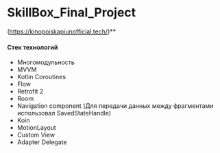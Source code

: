 # SkillBox_Final_Project

(https://kinopoiskapiunofficial.tech/)**

#### Стек технологий
- Многомодульность
- MVVM
- Kotlin Coroutines
- Flow
- Retrofit 2
- Room
- Navigation component (Для передачи данных между фрагментами использовал SavedStateHandle)
- Koin
- MotionLayout
- Custom View
- Adapter Delegate
